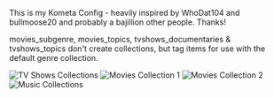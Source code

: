 This is my Kometa Config - heavily inspired by WhoDat104 and bullmoose20 and probably a bajillion other people. Thanks!

movies_subgenre, movies_topics, tvshows_documentaries & tvshows_topics don't create collections, but tag items for use with the default genre collection.

![TV Shows Collections](https://github.com/ladywhiskers/Plex-Meta-Manager-Configs/assets/99696830/fe9cc0ce-e714-4e42-84a3-20532a32590d)
![Movies Collection 1](https://github.com/ladywhiskers/Plex-Meta-Manager-Configs/assets/99696830/2c42aa67-9bef-418f-96f7-05e7b7163e8f)
![Movies Collection 2](https://github.com/ladywhiskers/Plex-Meta-Manager-Configs/assets/99696830/ba8c1761-39b6-43e6-92b5-bf68c812c1dc)
![Music Collections](https://github.com/ladywhiskers/Plex-Meta-Manager-Configs/assets/99696830/053ca768-db62-4611-93db-4d61f65c9646)
